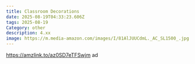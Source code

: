 ```yaml
---
title: Classroom Decorations
date: 2025-08-19T04:33:23.606Z
tags: 2025-08-19
Category: other
description: 4.xx
image: https://m.media-amazon.com/images/I/81AlJUUCdmL._AC_SL1500_.jpg
---
```

https://amzlink.to/az0SD7eTFSwjm ad